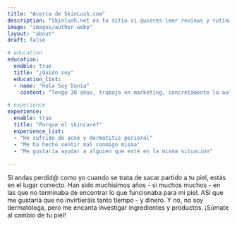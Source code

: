 ```yaml
---
title: "Acerca de SkinLush.com"
description: "Skinlush.net es tu sitio si quieres leer reviews y rutinas que saquen el mejor partido a tu piel. "
image: "images/author.webp"
layout: "about"
draft: false

# education
education:
  enable: true
  title: "¿Quién soy"
  education_list:
  - name: "Hola Soy Dúnia"
    content: "Tengo 38 años, trabajo en marketing, concretamente la automatización de comunicación por email. Entre mis hobbies se encuentran: viajar, maquillaje, moda, los mangas y los animes. Así que compagino todos estos con mi afición a publicar en RRSS y Blogs."

# experience
experience:
  enable: true
  title: "Porque el skincare?"
  experience_list:
  - "He sufrido de acné y dermatitis perioral"
  - "Me ha hecho sentir mal conmigo misma"
  - "Me gustaría ayudar a alguien que esté en la misma situación"
  
---
```


Si andas perdid@ como yo cuando se trata de sacar partido a tu piel, estás en el lugar correcto. Han sido muchisimos años - si muchos muchos - en las que no terminaba de encontrar lo que funcionaba para mi piel. ASí que me gustaría que no invirtieráis tanto tiempo - y dinero. 
Y no, no soy dermatologa, pero me encanta investigar ingredientes y productos. 
¡Súmate al cambio de tu piel!